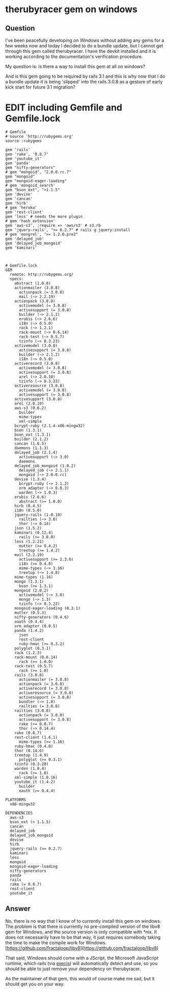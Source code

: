 
# therubyracer gem on windows

## Question
        
I've been peacefully developing on Windows without adding any gems for a few weeks now and today I decided to do a bundle update, but I cannot get through this gem called therubyracer. I have the devkit installed and it is working according to the documentation's verification procedure.

My question is: is there a way to install this gem at all on windows?

And is this gem going to be required by rails 3.1 and this is why now that I do a bundle update it is being 'slipped' into the rails 3.0.8 as a gesture of early kick start for future 3.1 migration?

EDIT including Gemfile and Gemfile.lock
=======================================

    # Gemfile
    # source 'http://rubygems.org'
    source :rubygems
    
    gem 'rails'
    gem 'rake', '0.8.7'
    gem 'youtube_it'
    gem 'panda'
    gem "nifty-generators"
    # gem "mongoid", "2.0.0.rc.7"
    gem "mongoid"
    gem "mongoid-eager-loading"
    # gem 'mongoid_search'
    gem "bson_ext", ">1.1.5"
    gem 'devise'
    gem 'cancan'
    gem 'hirb'
    # gem 'heroku'
    gem 'rest-client'
    gem 'less' # needs the more plugin
    # gem 'hash_extension'
    gem 'aws-s3', :require => 'aws/s3' # s3.rb
    gem 'jquery-rails', ">= 0.2.7" # rails g jquery:install
    # gem 'mongrel', ">= 1.2.0.pre2"
    gem 'delayed_job'
    gem 'delayed_job_mongoid'
    gem 'kaminari'
    
    
    
    # Gemfile.lock
    GEM
      remote: http://rubygems.org/
      specs:
        abstract (1.0.0)
        actionmailer (3.0.8)
          actionpack (= 3.0.8)
          mail (~> 2.2.19)
        actionpack (3.0.8)
          activemodel (= 3.0.8)
          activesupport (= 3.0.8)
          builder (~> 2.1.2)
          erubis (~> 2.6.6)
          i18n (~> 0.5.0)
          rack (~> 1.2.1)
          rack-mount (~> 0.6.14)
          rack-test (~> 0.5.7)
          tzinfo (~> 0.3.23)
        activemodel (3.0.8)
          activesupport (= 3.0.8)
          builder (~> 2.1.2)
          i18n (~> 0.5.0)
        activerecord (3.0.8)
          activemodel (= 3.0.8)
          activesupport (= 3.0.8)
          arel (~> 2.0.10)
          tzinfo (~> 0.3.23)
        activeresource (3.0.8)
          activemodel (= 3.0.8)
          activesupport (= 3.0.8)
        activesupport (3.0.8)
        arel (2.0.10)
        aws-s3 (0.6.2)
          builder
          mime-types
          xml-simple
        bcrypt-ruby (2.1.4-x86-mingw32)
        bson (1.3.1)
        bson_ext (1.3.1)
        builder (2.1.2)
        cancan (1.6.5)
        daemons (1.1.3)
        delayed_job (2.1.4)
          activesupport (~> 3.0)
          daemons
        delayed_job_mongoid (1.0.2)
          delayed_job (~> 2.1.1)
          mongoid (~> 2.0.0.rc)
        devise (1.3.4)
          bcrypt-ruby (~> 2.1.2)
          orm_adapter (~> 0.0.3)
          warden (~> 1.0.3)
        erubis (2.6.6)
          abstract (>= 1.0.0)
        hirb (0.4.5)
        i18n (0.5.0)
        jquery-rails (1.0.10)
          railties (~> 3.0)
          thor (~> 0.14)
        json (1.5.2)
        kaminari (0.12.4)
          rails (>= 3.0.0)
        less (1.2.21)
          mutter (>= 0.4.2)
          treetop (>= 1.4.2)
        mail (2.2.19)
          activesupport (>= 2.3.6)
          i18n (>= 0.4.0)
          mime-types (~> 1.16)
          treetop (~> 1.4.8)
        mime-types (1.16)
        mongo (1.3.1)
          bson (>= 1.3.1)
        mongoid (2.0.2)
          activemodel (~> 3.0)
          mongo (~> 1.3)
          tzinfo (~> 0.3.22)
        mongoid-eager-loading (0.3.1)
        mutter (0.5.3)
        nifty-generators (0.4.6)
        oauth (0.4.4)
        orm_adapter (0.0.5)
        panda (1.4.2)
          json
          rest-client
          ruby-hmac (>= 0.3.2)
        polyglot (0.3.1)
        rack (1.2.3)
        rack-mount (0.6.14)
          rack (>= 1.0.0)
        rack-test (0.5.7)
          rack (>= 1.0)
        rails (3.0.8)
          actionmailer (= 3.0.8)
          actionpack (= 3.0.8)
          activerecord (= 3.0.8)
          activeresource (= 3.0.8)
          activesupport (= 3.0.8)
          bundler (~> 1.0)
          railties (= 3.0.8)
        railties (3.0.8)
          actionpack (= 3.0.8)
          activesupport (= 3.0.8)
          rake (>= 0.8.7)
          thor (~> 0.14.4)
        rake (0.8.7)
        rest-client (1.6.1)
          mime-types (>= 1.16)
        ruby-hmac (0.4.0)
        thor (0.14.6)
        treetop (1.4.9)
          polyglot (>= 0.3.1)
        tzinfo (0.3.28)
        warden (1.0.4)
          rack (>= 1.0)
        xml-simple (1.0.16)
        youtube_it (1.4.2)
          builder
          oauth (>= 0.4.4)
    
    PLATFORMS
      x86-mingw32
    
    DEPENDENCIES
      aws-s3
      bson_ext (> 1.1.5)
      cancan
      delayed_job
      delayed_job_mongoid
      devise
      hirb
      jquery-rails (>= 0.2.7)
      kaminari
      less
      mongoid
      mongoid-eager-loading
      nifty-generators
      panda
      rails
      rake (= 0.8.7)
      rest-client
      youtube_it

## Answer
        
No, there is no way that I know of to currently install this gem on windows. The problem is that there is currently no pre-compiled version of the libv8 gem for Windows, and the source version is only compatible with *nix. It does not necessarily have to be that way, it just requires somebody taking the time to make the compile work for Windows. [https://github.com/fractaloop/libv8](https://github.com/fractaloop/libv8)

That said, Windows should come with a JScript, the Microsoft JavaScript runtime, which rails (via [execjs](https://github.com/sstephenson/execjs)) will automatically detect and use, so you should be able to just remove your dependency on therubyracer.

As the maintainer of that gem, this would of course make me sad, but it should get you on your way.
